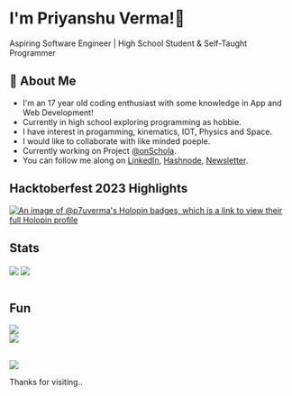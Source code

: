 

# I'm Priyanshu Verma!👋
Aspiring Software Engineer | High School Student & Self-Taught Programmer

## 🚀 About Me
* I'm an 17 year old coding enthusiast with some knowledge in App and Web Development!
* Currently in high school exploring programming as hobbie.
* I have interest in progamming, kinematics, IOT, Physics and Space.
* I would like to collaborate with like minded poeple.
* Currently working on Project [@onSchola](https://github.com/onSchola).
* You can follow me along on [LinkedIn](https://www.linkedin.com/in/priyanshu-verma-dev/), [Hashnode](https://hashnode.com/@priyanshuverma), [Newsletter](https://priyanshuverma.hashnode.dev/newsletter).


## Hacktoberfest 2023 Highlights
[![An image of @p7uverma's Holopin badges, which is a link to view their full Holopin profile](https://holopin.me/p7uverma)](https://holopin.io/@p7uverma)


## Stats
<div align="start">
  <img src="https://github-readme-stats.vercel.app/api?username=priyanshuverma-dev&show_icons=true&theme=dark&count_private=true&hide_border=true" align="center" />
  <img src="https://github-readme-stats.vercel.app/api/wakatime?username=priyanshuverma&langs_count=5&theme=dark&show_icons=true&hide_border=true" align="center" />
</div>  

<br/>

## Fun
<img src="https://quotes-github-readme.vercel.app/api?type=horizontal&theme=tokyonight" align="center" />

<br/>



<div align="start">

<img src="https://komarev.com/ghpvc/?username=priyanshuverma-dev&&style=flat-rounded" align="center" />

</div>  

<br/>  

![](https://hit.yhype.me/github/profile?user_id=112266318)

Thanks for visiting..
